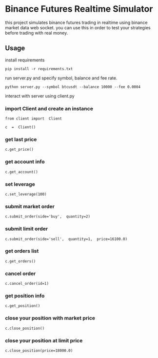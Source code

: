 # Binance Futures Realtime Simulator

this project simulates binance futures trading in realtime using binance market data web socket. you can use this in order to test your strategies before trading with real money.

## Usage

install requirements

    pip install -r requirements.txt
 
run server.py and specify symbol, balance and fee rate.

    python server.py --symbol btcusdt --balance 10000 --fee 0.0004

interact with server using client.py

###  import Client and create an instance

    from client import  Client
    
    c  =  Client()

### get last price

    c.get_price()
 
 ### get account info

    c.get_account()

### set leverage

    c.set_leverage(100)
  
### submit market order

    c.submit_order(side='buy',  quantity=2)

### submit limit order

    c.submit_order(side='sell',  quantity=1,  price=16100.0)

### get orders list

    c.get_orders()

### cancel order

    c.cancel_order(id=1)

### get position info

    c.get_position()

### close your position with market price

    c.close_position()

### close your position at limit price

    c.close_position(price=18000.0)
